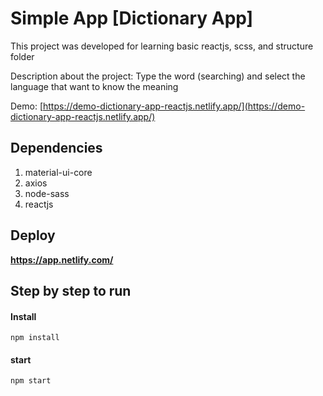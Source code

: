 # Simple App [Dictionary App]
This project was developed for learning basic reactjs, scss, and structure folder

Description about the project: Type the word (searching) and select the language that want to know the meaning

Demo: [https://demo-dictionary-app-reactjs.netlify.app/](https://demo-dictionary-app-reactjs.netlify.app/)

## Dependencies

1. material-ui-core
2. axios
3. node-sass
4. reactjs

## Deploy
**https://app.netlify.com/**

## Step by step to run

#### Install
`npm install`

#### start
`npm start`

